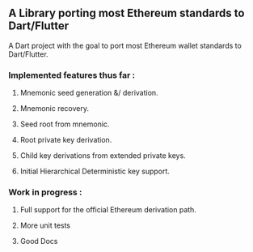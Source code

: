 ## A Library porting most Ethereum standards to Dart/Flutter

A  Dart project with the goal to port most Ethereum wallet standards to Dart/Flutter.

### Implemented features thus far : 

1. Mnemonic seed generation &/ derivation.

2. Mnemonic recovery.

3. Seed root from mnemonic.

4. Root private key derivation.

5. Child key derivations from extended private keys.

6. Initial Hierarchical Deterministic key support.



### Work in progress : 


  1. Full support for the official Ethereum derivation path.
  
  2. More unit tests
  
  3. Good Docs
  
  





